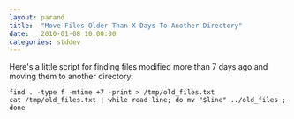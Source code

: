 ```yaml
---
layout: parand
title:  "Move Files Older Than X Days To Another Directory"
date:   2010-01-08 10:00:00
categories: stddev
---
```

Here's a little script for finding files modified more than 7 days ago and moving them to another directory:
    
    
    find . -type f -mtime +7 -print > /tmp/old_files.txt
    cat /tmp/old_files.txt | while read line; do mv "$line" ../old_files ; done
    
